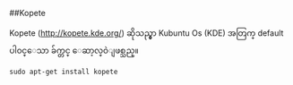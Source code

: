 ##Kopete

Kopete (http://kopete.kde.org/) ဆိုသည္မွာ Kubuntu Os (KDE) အတြက္ default ပါ၀င္ေသာ ခ်က္တင္
ေဆာ့လ္ဝဲျဖစ္သည္။

    sudo apt-get install kopete


